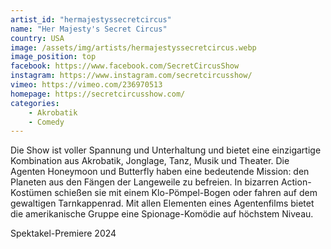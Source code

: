 ```yaml
---
artist_id: "hermajestyssecretcircus"
name: "Her Majesty's Secret Circus"
country: USA
image: /assets/img/artists/hermajestyssecretcircus.webp
image_position: top
facebook: https://www.facebook.com/SecretCircusShow
instagram: https://www.instagram.com/secretcircusshow/
vimeo: https://vimeo.com/236970513
homepage: https://secretcircusshow.com/
categories:
    - Akrobatik
    - Comedy
---
```

Die Show ist voller Spannung und Unterhaltung und bietet eine einzigartige Kombination aus Akrobatik, Jonglage, Tanz, Musik und Theater. Die Agenten Honeymoon und Butterfly haben eine bedeutende Mission: den Planeten aus den Fängen der Langeweile zu befreien. In bizarren Action-Kostümen schießen sie mit einem Klo-Pömpel-Bogen oder fahren auf dem gewaltigen Tarnkappenrad. Mit allen Elementen eines Agentenfilms bietet die amerikanische Gruppe eine Spionage-Komödie auf höchstem Niveau.

Spektakel-Premiere 2024